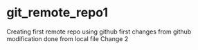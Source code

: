 # git_remote_repo1
Creating first remote repo using github
first changes from github
modification done from local file
Change 2